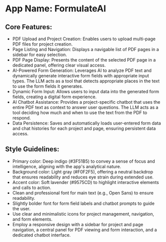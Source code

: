 # **App Name**: FormulateAI

## Core Features:

- PDF Upload and Project Creation: Enables users to upload multi-page PDF files for project creation.
- Page Listing and Navigation: Displays a navigable list of PDF pages in a sidebar for easy selection.
- PDF Page Display: Presents the content of the selected PDF page in a dedicated panel, offering clear visual access.
- AI-Powered Form Generation: Leverages AI to analyze PDF text and dynamically generate interactive form fields with appropriate input types. The LLM acts as a tool that detects appropriate places in the text to use the form fields it generates.
- Dynamic Form Input: Allows users to input data into the generated form fields, creating a digital form experience.
- AI Chatbot Assistance: Provides a project-specific chatbot that uses the entire PDF text as context to answer user questions. The LLM acts as a tool deciding how much and when to use the text from the PDF to respond.
- Data Persistence: Saves and automatically loads user-entered form data and chat histories for each project and page, ensuring persistent data access.

## Style Guidelines:

- Primary color: Deep indigo (#3F51B5) to convey a sense of focus and intelligence, aligning with the app's analytical nature.
- Background color: Light gray (#F0F2F5), offering a neutral backdrop that ensures readability and reduces eye strain during extended use.
- Accent color: Soft lavender (#9575CD) to highlight interactive elements and calls to action.
- Clean and professional font for main text (e.g., Open Sans) to ensure readability.
- Slightly bolder font for form field labels and chatbot prompts to guide the user.
- Use clear and minimalistic icons for project management, navigation, and form elements.
- Employ a responsive design with a sidebar for project and page navigation, a central panel for PDF viewing and form interaction, and a dedicated chatbot interface.